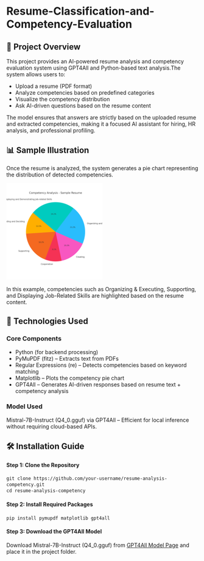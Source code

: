 <h1>Resume-Classification-and-Competency-Evaluation</h1>
<h2>🚀 Project Overview</h2>
<p>This project provides an AI-powered resume analysis and competency evaluation system using GPT4All and Python-based text analysis.The system allows users to:</p>
<ul>
  <li>Upload a resume (PDF format)</li>
  <li>Analyze competencies based on predefined categories</li>
  <li>Visualize the competency distribution</li>
  <li>Ask AI-driven questions based on the resume content</li>
</ul>
<p>The model ensures that answers are strictly based on the uploaded resume and extracted competencies, making it a focused AI assistant for hiring, HR analysis, and professional profiling.</p>

<h2>📊 Sample Illustration</h2>
<p>Once the resume is analyzed, the system generates a pie chart representing the distribution of detected competencies.</p>
<img src="images/competency_analysis_pie_chart.png" width=50% />
<p>In this example, competencies such as Organizing & Executing, Supporting, and Displaying Job-Related Skills are highlighted based on the resume content.</p>

<h2>🔧 Technologies Used</h2>

<h3>Core Components</h3>
<ul>
  <li>Python (for backend processing)</li>
  <li>PyMuPDF (fitz) – Extracts text from PDFs</li>
  <li>Regular Expressions (re) – Detects competencies based on keyword matching</li>
  <li>Matplotlib – Plots the competency pie chart</li>
  <li>GPT4All – Generates AI-driven responses based on resume text + competency analysis</li>
</ul>

<h3>Model Used</h3>
<p>Mistral-7B-Instruct (Q4_0.gguf) via GPT4All – Efficient for local inference without requiring cloud-based APIs.</p>

<h2>🛠️ Installation Guide</h2>

<h4>Step 1: Clone the Repository</h4>

```
git clone https://github.com/your-username/resume-analysis-competency.git
cd resume-analysis-competency
```

<h4>Step 2: Install Required Packages</h4>

```
pip install pymupdf matplotlib gpt4all
```

<h4>Step 3: Download the GPT4All Model</h4>
Download Mistral-7B-Instruct (Q4_0.gguf) from <a href="https://www.nomic.ai/gpt4all" target="_blank">GPT4All Model Page</a> and place it in the project folder.
